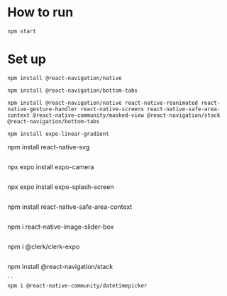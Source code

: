 # How to run
```
npm start
```
# Set up
```
npm install @react-navigation/native
```
```
npm install @react-navigation/bottom-tabs
```
```
npm install @react-navigation/native react-native-reanimated react-native-gesture-handler react-native-screens react-native-safe-area-context @react-native-community/masked-view @react-navigation/stack @react-navigation/bottom-tabs
```
```
npm install expo-linear-gradient
```
npm install react-native-svg
```
```
npx expo install expo-camera
```
```
npx expo install expo-splash-screen
```
```
npm install react-native-safe-area-context
```
```
npm i react-native-image-slider-box
```
```
npm i @clerk/clerk-expo
```
```
npm install @react-navigation/stack
```
``
npm i @react-native-community/datetimepicker
```